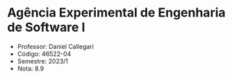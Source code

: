 # Agência Experimental de Engenharia de Software I

-  Professor: Daniel Callegari
-  Código: 46522-04
-  Semestre: 2023/1
-  Nota: 8.9
